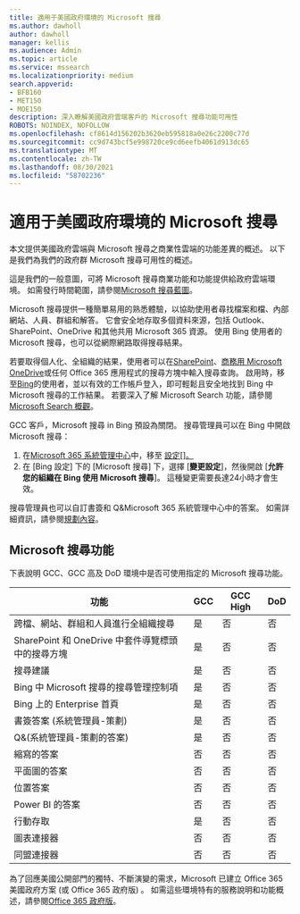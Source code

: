 ```yaml
---
title: 適用于美國政府環境的 Microsoft 搜尋
ms.author: dawholl
author: dawholl
manager: kellis
ms.audience: Admin
ms.topic: article
ms.service: mssearch
ms.localizationpriority: medium
search.appverid:
- BFB160
- MET150
- MOE150
description: 深入瞭解美國政府雲端客戶的 Microsoft 搜尋功能可用性
ROBOTS: NOINDEX, NOFOLLOW
ms.openlocfilehash: cf8614d156202b3620eb595818a0e26c2200c77d
ms.sourcegitcommit: cc9d743bcf5e998720ce9cd6eefb4061d913dc65
ms.translationtype: MT
ms.contentlocale: zh-TW
ms.lasthandoff: 08/30/2021
ms.locfileid: "58702236"
---
```

# <a name="microsoft-search-for-us-government-environments"></a>適用于美國政府環境的 Microsoft 搜尋

本文提供美國政府雲端與 Microsoft 搜尋之商業性雲端的功能差異的概述。 以下是我們為我們的政府群 Microsoft 搜尋可用性的概述。

這是我們的一般意圖，可將 Microsoft 搜尋商業功能和功能提供給政府雲端環境。 如需發行時間範圍，請參閱[Microsoft 搜尋藍圖](https://www.microsoft.com/microsoft-365/roadmap?filters=Microsoft%20Search)。

Microsoft 搜尋提供一種簡單易用的熟悉體驗，以協助使用者尋找檔案和檔、內部網站、人員、群組和解答。 它會安全地存取多個資料來源，包括 Outlook、SharePoint、OneDrive 和其他共用 Microsoft 365 資源。 使用 Bing 使用者的 Microsoft 搜尋，也可以從網際網路取得搜尋結果。

若要取得個人化、全組織的結果，使用者可以在[SharePoint](http://sharepoint.com/)、[商務用 Microsoft OneDrive](https://onedrive.live.com/about/business/)或任何 Office 365 應用程式的搜尋方塊中輸入搜尋查詢。 啟用時，移至[Bing](https://bing.com)的使用者，並以有效的工作帳戶登入，即可輕鬆且安全地找到 Bing 中 Microsoft 搜尋的工作結果。 若要深入了解 Microsoft Search 功能，請參閱 [Microsoft Search 概觀](/microsoftsearch/overview-microsoft-search)。

GCC 客戶，Microsoft 搜尋 in Bing 預設為關閉。 搜尋管理員可以在 Bing 中開啟 Microsoft 搜尋：

1. 在[Microsoft 365 系統管理中心](https://admin.microsoft.com/)中，移至 [設定[]。](https://admin.microsoft.com/Adminportal/Home#/MicrosoftSearch/configurations)
1. 在 [Bing 設定] 下的 [Microsoft 搜尋] 下，選擇 [**變更設定**]，然後開啟 [**允許您的組織在 Bing 使用 Microsoft 搜尋**]。
這種變更需要長達24小時才會生效。

搜尋管理員也可以自訂書簽和 Q&Microsoft 365 系統管理中心中的答案。 如需詳細資訊，請參閱[規劃內容](/microsoftsearch/plan-your-content)。

## <a name="microsoft-search-features"></a>Microsoft 搜尋功能

下表說明 GCC、GCC 高及 DoD 環境中是否可使用指定的 Microsoft 搜尋功能。 

| 功能 | GCC | GCC High | DoD  |
| --------- | --------- | --------- | ---------- |
| 跨檔、網站、群組和人員進行全組織搜尋 | 是 | 否 | 否  |
| SharePoint 和 OneDrive 中套件導覽標頭中的搜尋方塊   | 是 | 否 | 否  |
| 搜尋建議 | 是 | 否 | 否  |
| Bing 中 Microsoft 搜尋的搜尋管理控制項 | 是 | 否 | 否  |
| Bing 上的 Enterprise 首頁 | 是 | 否 | 否  |
| 書簽答案 (系統管理員-策劃)  | 是 | 否 | 否  |
| Q&(系統管理員-策劃的答案)  | 是 | 否 | 否  |
| 縮寫的答案 | 否 | 否 | 否  |
| 平面圖的答案 | 否 | 否 | 否  |
| 位置答案 | 否 | 否 | 否  |
| Power BI 的答案 | 否 | 否 | 否  |
| 行動存取 | 是 | 否 | 否  |
| 圖表連接器 | 否 | 否 | 否  |
| 同盟連接器 | 否 | 否 | 否  |

為了回應美國公開部門的獨特、不斷演變的需求，Microsoft 已建立 Office 365 美國政府方案 (或 Office 365 政府版) 。 如需這些環境特有的服務說明和功能概述，請參閱[Office 365 政府版](/office365/servicedescriptions/office-365-platform-service-description/office-365-us-government/office-365-us-government)。
